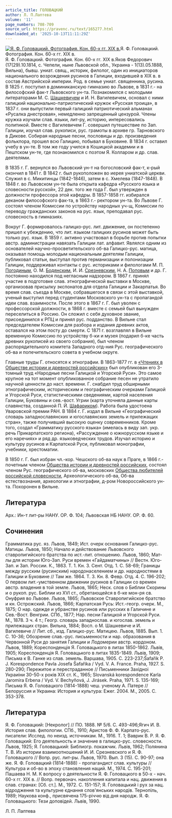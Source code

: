 ```yaml
---
article_title: ГОЛОВАЦКИЙ
author: Л. П.Лаптева
volume: '11'
page_numbers: 708-709
source_url: https://pravenc.ru/text/165277.html
downloaded_at: '2025-10-13T11:11:29Z'
---
```


[![Я. Ф. Головацкий. Фотография. Кон. 60-х гг. XIX в.](https://pravenc.ru/data/585/469/1234/i200.jpg "Кликните для увеличения картинки")](https://pravenc.ru/data/585/469/1234/i400.jpg)Я. Ф. Головацкий. Фотография. Кон. 60-х гг. XIX в.  
Я. Ф. Головацкий. Фотография. Кон. 60-х гг. XIX в.Яков Федорович (17(29).10.1814, с. Чепели, ныне Львовской обл., Украина - 1(13).05.1888, Вильна), бывш. униат. свящ., историк, филолог, один из инициаторов национального возрождения русинов в Галиции, входившей в XIX в. в состав Австрийской империи. Род. в семье униат. священника, русина. В 1825 г. поступил в доминиканскую гимназию во Львове, в 1831 г.- на философский фак-т Львовского ун-та. Познакомился с молодыми литераторами М. С. [Шашкевичем](https://pravenc.ru/text/Шашкевичем.html) и И. Н. Вагилевичем, основал с ними галицкий национально-патриотический кружок «Русская троица», в 1837 г. они выпустили первый галицкий патриотический альманах «Русалка днестровая», немедленно запрещенный цензурой. Члены кружка изучали слав. языки, лит-ру, историю, интересовались политикой. Вместе с Вагилевичем Г. совершил путешествие по Зап. Галиции, изучал слав. рукописи, рус. грамоты в архиве гр. Тарновского в Дикове. Собирая народные песни, пословицы и др. произведения фольклора, прошел всю Галицию, побывал в Буковине. В 1834 г. оставил учебу в ун-те. В том же году учился в Кошицкой академии и в Пештском ун-те, где познакомился с поэтом Я. Колларом и др. слав. деятелями.

В 1835 г. Г. вернулся во Львовский ун-т на богословский фак-т, к-рый окончил в 1841 г. В 1842 г. был рукоположен во иерея униатской церкви. Служил в с. Микитинцы (1842-1846), затем в с. Хмелева (1847-1848). В 1848 г. во Львовском ун-те была открыта кафедра «Русского языка и словесности русской», 22 дек. того же года Г. был утвержден в должности профессора этой кафедры. В 1857-1858 гг. избирался деканом философского фак-та, в 1863 г.- ректором ун-та. Во Львове Г. состоял членом Комиссии по устройству народных уч-щ, Комиссии по переводу гражданских законов на рус. язык, преподавал рус. словесность в гимназиях.

Вокруг Г. формировалось галицко-рус. лит. движение, он постепенно пришел к убеждению, что лит. языком галицких русинов может быть только рус. язык. В 1859 г. активно участвовал в борьбе против попытки австр. администрации навязать Галиции лат. алфавит. Являлся одним из основателей научно-просветительского об-ва Галицко-рус. матица, оказывал помощь молодым национальным деятелям Галиции, публиковал статьи, выступал против германизации и полонизации Галиции, поддерживал контакты с рус. историками и филологами М. П. [Погодиным](https://pravenc.ru/text/Погодин.html), О. М. [Бодянским](https://pravenc.ru/text/Бодянским.html), И. И. [Срезневским](https://pravenc.ru/text/Срезневским.html), Н. А. [Поповым](https://pravenc.ru/text/Поповым.html) и др. Г. постоянно находился под негласным надзором. В 1867 г. принял участие в подготовке слав. этнографической выставки в Москве, организовав присылку экспонатов для отдела Галиции и Закарпатья. Во время слав. съезда в Москве, собравшегося в связи с этой выставкой, ученый выступил перед студентами Московского ун-та с пропагандой идеи слав. взаимности. После этого в 1867 г. Г. был уволен с профессорской должности, в 1868 г. вместе с семьей был вынужден переселиться в Россию. Он сложил с себя духовное звание, присоединился к РПЦ и принял рус. подданство. В Вильне стал председателем Комиссии для разбора и издания древних актов, оставался на этом посту до смерти. С 1871 г. возглавлял в Вильне временную Комиссию по устройству б-ки и музея (подарил б-ке часть древних рукописей из своего собрания), был членом распорядительного комитета Западного отд-ния Рус. географического об-ва и попечительского совета в учебном округе.

Главные труды Г. относятся к этнографии. В 1863-1877 гг. в [«Чтениях в Обществе истории и древностей российских»](<https://pravenc.ru/text/ Чтениях в Обществе истории и древностей российских .html>) был опубликован его 3-томный труд «Народные песни Галицкой и Угорской Руси». Это самое крупное на тот момент опубликованное собрание песен не утратило научной ценности до наст. времени. Г. снабдил труд обширными этнографическим, историческим и географическим очерками Галицкой и Угорской Руси, статистическими сведениями, картой населения Галиции, Буковины и сев.-вост. Угрии (карта уточняла данные карты славянства, созданной П. Й. [Шафариком](https://pravenc.ru/text/Шафариком.html)). Работа была удостоена Уваровской премии РАН. В 1884 г. Г. издал в Вильне «Географический словарь западнославянских и югославянских земель и прилежащих стран», также получивший высокую оценку современников. Кроме того, создал «Грамматику русского языка» (имелась в виду зап. укр. речь Прикарпатского региона), «Рассуждение о южнорусском языке и его наречиях» и ряд др. языковедческих трудов. Изучал историю и культуру русинов и Карпатской Руси, публиковал монографии, учебники, хрестоматии.

В 1850 г. Г. был избран чл.-кор. Чешского об-ва наук в Праге, в 1866 г.- почетным членом [Общества истории и древностей российских](<https://pravenc.ru/text/Общества истории и древностей российских.html>), состоял членом Рус. географического об-ва, московских [Общества любителей российской словесности](<https://pravenc.ru/text/Общества любителей российской словесности.html>), Археологического об-ва, Об-ва естествознания, археологии и этнографии, д-ром Новороссийского ун-та. Похоронен в Вильне.

## Литература

Арх.: Ин-т лит-ры НАНУ. ОР. Ф. 104; Львовская НБ НАНУ. ОР. Ф. 60.

## Сочинения

Грамматика рус. яз. Львов, 1849; Ист. очерк основания Галицко-рус. Матицы. Львов, 1850; Начало и действование Львовского ставропигийского братства по ист.-лит. отношению. Львов, 1860; Мат-лы для истории Юго-Зап. Руси времен «Гайдаматчины» // Вестн. Юго-Зап. и Зап. России. К., 1863. Т. 1. Кн. 3. Сент. Отд. 1. С. 58-69; Границы между русским (русинским) народонаселением и др. народностями в Галиции и Буковине // Там же. 1864. Т. 3. Кн. 8. Февр. Отд. 4. С. 196-202; О первом лит.-умственном движении русинов в Галиции со времен австр. владения в той земле. Львов, 1865; Неск. слов о Библии Скорины и о рукоп. рус. Библии из XVI ст., обретающейся в б-ке мон-ря св. Онуфрия во Львове. Львов, 1865; Львовское Ставропигийское братство и кн. Острожский. Львов, 1866; Карпатская Русь: Ист.-геогр. очерк. М., 1875; О нар. одежде и убранстве русинов или русских в Галичине и Сев.-Вост. Венгрии. СПб., 1877; Нар. песни Галицкой и Угорской Руси. М., 1878. 3 ч. 4 т.; Геогр. словарь западнослав. и югослав. земель и прилежащих стран. Вильна, 1884; Восп. о М. Шашкевиче и И. Вагилевиче // Лит. сб., изд. Галицко-рус. Матицею. Львов, 1885. Вып. 1. С. 10-36; Обозрение слав.-рус. письменности и нар. образования в Червонной Руси до занятия Галиции и Лодомерии австр. кордоном. Львов, 1889; Кореспонденцiя Я. Головацького в литах 1850-1862. Львiв, 1905; Кореспонденцiя Я. Головацького в литах 1835-1849. Львiв, 1909; Письма к В. Ганке из слав. земель. Варшава, 1905. С. 223-237;Šafařik P. J. Korespondence Pavla Josefa Šafařika / Vyd. V. A. France. Praha, 1927. S. 280-290; Пережитое и перестраданное // Письменники Захiдноi Украиiни 30-50-х рокiв XIX ст. К., 1965; Slovanská korespondence Karla Jaromira Erbena / Vyd. V. Bechyňová, J. Jirásek. Praha, 1971. S. 135-169; Письма Я. Ф. Головацкого (1814-1888) чеш. ученому А. Патере // Белоруссия и Украина: История и культура: Ежег. 2004. М., 2005. С. 353-378.

## Литература

Я. Ф. Головацкий: [Некролог] // ПО. 1888. № 5/6. С. 493-496;Ягич И. В. История слав. филологии. СПб., 1910; Аристов Ф. Ф. Карпато-рус. писатели: Исслед. по неизд. источникам. M., 1916. T. 1; Ваврик В. Р. Я. Ф. Головацкий: Его деятельность и значение в галицко-рус. словесности. Львов, 1925; Я. Головацький: Библиогр. покажчик. Львiв, 1962; Полянина Т. В. Из истории взаимоотношений И. И. Срезневского и Я. Ф. Головацкого // Вопр. рус. лит-ры. Львов, 1970. Вып. 3 (15). С. 90-97; она же. Я. Ф. Головацкий (1814-1888) - пропагандист слав. культуры // Культура и об-во в эпоху становления наций. М., 1974. С. 195-201; Пашаева Н. М. К вопросу о деятельности Я. Ф. Головацкого в 50-х - нач. 60-х гг. XIX в. // Вопр. первонач. накопления капитала и нац. движения в слав. странах: [Сб. ст.]. М., 1972. С. 151-157; Я. Головацький i рух за нац. вiдродження та культурне єднання слов'янських народiв. Тернопiль, 1989; Наукова конф., присвячена 175-рiччю вiд дня народж. Я. Ф. Головацького: Тези доповiдей. Львiв, 1990.

Л. П.  Лаптева
